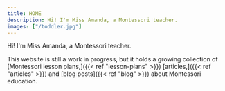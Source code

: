 ```yaml
---
title: HOME
description: Hi! I'm Miss Amanda, a Montessori teacher.
images: ["/toddler.jpg"]
---
```


Hi! I'm Miss Amanda, a Montessori teacher.

This website is still a work in progress, but it holds a growing collection of [Montessori lesson plans,]({{< ref "lesson-plans" >}}) [articles,]({{< ref "articles" >}}) and [blog posts]({{< ref "blog" >}}) about Montessori education.
